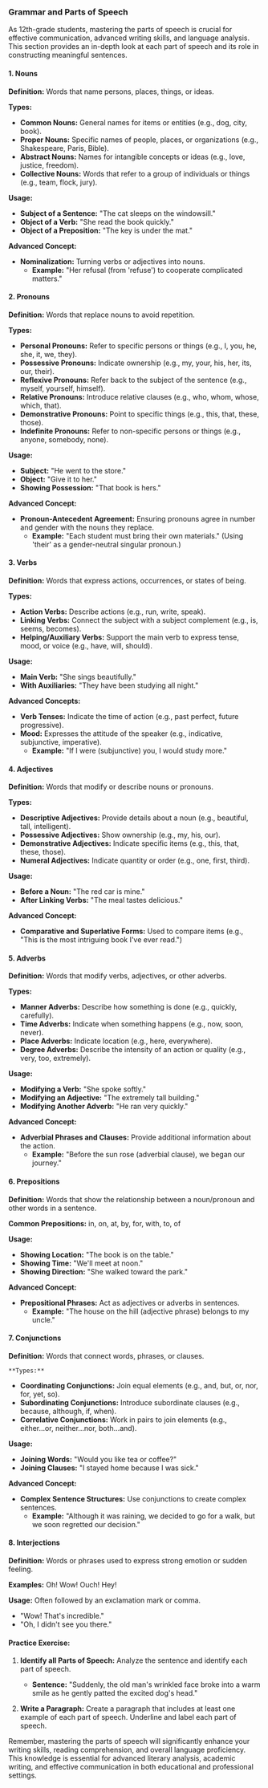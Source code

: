 ### Grammar and Parts of Speech

As 12th-grade students, mastering the parts of speech is crucial for effective communication, advanced writing skills, and language analysis. This section provides an in-depth look at each part of speech and its role in constructing meaningful sentences.

#### **1. Nouns**

**Definition:** Words that name persons, places, things, or ideas.

**Types:**
- **Common Nouns:** General names for items or entities (e.g., dog, city, book).
- **Proper Nouns:** Specific names of people, places, or organizations (e.g., Shakespeare, Paris, Bible).
- **Abstract Nouns:** Names for intangible concepts or ideas (e.g., love, justice, freedom).
- **Collective Nouns:** Words that refer to a group of individuals or things (e.g., team, flock, jury).

**Usage:**
- **Subject of a Sentence:** "The cat sleeps on the windowsill."
- **Object of a Verb:** "She read the book quickly."
- **Object of a Preposition:** "The key is under the mat."

**Advanced Concept:** 
- **Nominalization:** Turning verbs or adjectives into nouns.
  - **Example:** "Her refusal (from 'refuse') to cooperate complicated matters."

#### **2. Pronouns**

**Definition:** Words that replace nouns to avoid repetition.

**Types:**
- **Personal Pronouns:** Refer to specific persons or things (e.g., I, you, he, she, it, we, they).
- **Possessive Pronouns:** Indicate ownership (e.g., my, your, his, her, its, our, their).
- **Reflexive Pronouns:** Refer back to the subject of the sentence (e.g., myself, yourself, himself).
- **Relative Pronouns:** Introduce relative clauses (e.g., who, whom, whose, which, that).
- **Demonstrative Pronouns:** Point to specific things (e.g., this, that, these, those).
- **Indefinite Pronouns:** Refer to non-specific persons or things (e.g., anyone, somebody, none).

**Usage:**
- **Subject:** "He went to the store."
- **Object:** "Give it to her."
- **Showing Possession:** "That book is hers."

**Advanced Concept:** 
- **Pronoun-Antecedent Agreement:** Ensuring pronouns agree in number and gender with the nouns they replace.
  - **Example:** "Each student must bring their own materials." (Using 'their' as a gender-neutral singular pronoun.)

#### **3. Verbs**

**Definition:** Words that express actions, occurrences, or states of being.

**Types:**
- **Action Verbs:** Describe actions (e.g., run, write, speak).
- **Linking Verbs:** Connect the subject with a subject complement (e.g., is, seems, becomes).
- **Helping/Auxiliary Verbs:** Support the main verb to express tense, mood, or voice (e.g., have, will, should).

**Usage:**
- **Main Verb:** "She sings beautifully."
- **With Auxiliaries:** "They have been studying all night."

**Advanced Concepts:**
- **Verb Tenses:** Indicate the time of action (e.g., past perfect, future progressive).
- **Mood:** Expresses the attitude of the speaker (e.g., indicative, subjunctive, imperative).
  - **Example:** "If I were (subjunctive) you, I would study more."

#### **4. Adjectives**

**Definition:** Words that modify or describe nouns or pronouns.

**Types:**
- **Descriptive Adjectives:** Provide details about a noun (e.g., beautiful, tall, intelligent).
- **Possessive Adjectives:** Show ownership (e.g., my, his, our).
- **Demonstrative Adjectives:** Indicate specific items (e.g., this, that, these, those).
- **Numeral Adjectives:** Indicate quantity or order (e.g., one, first, third).

**Usage:**
- **Before a Noun:** "The red car is mine."
- **After Linking Verbs:** "The meal tastes delicious."

**Advanced Concept:** 
- **Comparative and Superlative Forms:** Used to compare items (e.g., "This is the most intriguing book I've ever read.")

#### **5. Adverbs**

**Definition:** Words that modify verbs, adjectives, or other adverbs.

**Types:**
- **Manner Adverbs:** Describe how something is done (e.g., quickly, carefully).
- **Time Adverbs:** Indicate when something happens (e.g., now, soon, never).
- **Place Adverbs:** Indicate location (e.g., here, everywhere).
- **Degree Adverbs:** Describe the intensity of an action or quality (e.g., very, too, extremely).

**Usage:**
- **Modifying a Verb:** "She spoke softly."
- **Modifying an Adjective:** "The extremely tall building."
- **Modifying Another Adverb:** "He ran very quickly."

**Advanced Concept:** 
- **Adverbial Phrases and Clauses:** Provide additional information about the action.
  - **Example:** "Before the sun rose (adverbial clause), we began our journey."

#### **6. Prepositions**

**Definition:** Words that show the relationship between a noun/pronoun and other words in a sentence.

**Common Prepositions:** in, on, at, by, for, with, to, of

**Usage:**
- **Showing Location:** "The book is on the table."
- **Showing Time:** "We'll meet at noon."
- **Showing Direction:** "She walked toward the park."

**Advanced Concept:** 
- **Prepositional Phrases:** Act as adjectives or adverbs in sentences.
  - **Example:** "The house on the hill (adjective phrase) belongs to my uncle."

#### **7. Conjunctions**

**Definition:** Words that connect words, phrases, or clauses.

	**Types:**
- **Coordinating Conjunctions:** Join equal elements (e.g., and, but, or, nor, for, yet, so).
- **Subordinating Conjunctions:** Introduce subordinate clauses (e.g., because, although, if, when).
- **Correlative Conjunctions:** Work in pairs to join elements (e.g., either...or, neither...nor, both...and).

**Usage:**
- **Joining Words:** "Would you like tea or coffee?"
- **Joining Clauses:** "I stayed home because I was sick."

**Advanced Concept:** 
- **Complex Sentence Structures:** Use conjunctions to create complex sentences.
  - **Example:** "Although it was raining, we decided to go for a walk, but we soon regretted our decision."

#### **8. Interjections**

**Definition:** Words or phrases used to express strong emotion or sudden feeling.

**Examples:** Oh! Wow! Ouch! Hey!

**Usage:** Often followed by an exclamation mark or comma.
- "Wow! That's incredible."
- "Oh, I didn't see you there."

#### **Practice Exercise:**

1. **Identify all Parts of Speech:** Analyze the sentence and identify each part of speech.
   - **Sentence:** "Suddenly, the old man's wrinkled face broke into a warm smile as he gently patted the excited dog's head."

2. **Write a Paragraph:** Create a paragraph that includes at least one example of each part of speech. Underline and label each part of speech.

Remember, mastering the parts of speech will significantly enhance your writing skills, reading comprehension, and overall language proficiency. This knowledge is essential for advanced literary analysis, academic writing, and effective communication in both educational and professional settings.